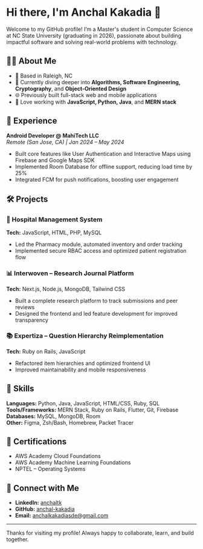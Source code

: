 # Hi there, I'm Anchal Kakadia 👋

Welcome to my GitHub profile! I’m a Master's student in Computer Science at NC State University (graduating in 2026), passionate about building impactful software and solving real-world problems with technology.

## 👩‍💻 About Me

- 📍 Based in Raleigh, NC
- 🧠 Currently diving deeper into **Algorithms, Software Engineering, Cryptography**, and **Object-Oriented Design**
- 🌐 Previously built full-stack web and mobile applications
- 🔧 Love working with **JavaScript, Python, Java**, and **MERN stack**

## 💼 Experience

**Android Developer @ MahiTech LLC**  
_Remote (San Jose, CA) | Jan 2024 – May 2024_

- Built core features like User Authentication and Interactive Maps using Firebase and Google Maps SDK
- Implemented Room Database for offline support, reducing load time by 25%
- Integrated FCM for push notifications, boosting user engagement

## 🛠 Projects

### 💊 Hospital Management System
**Tech:** JavaScript, HTML, PHP, MySQL  
- Led the Pharmacy module, automated inventory and order tracking
- Implemented secure RBAC access and optimized patient registration flow

### 📊 Interwoven – Research Journal Platform
**Tech:** Next.js, Node.js, MongoDB, Tailwind CSS  
- Built a complete research platform to track submissions and peer reviews
- Designed the frontend and led feature development for improved transparency

### 📚 Expertiza – Question Hierarchy Reimplementation
**Tech:** Ruby on Rails, JavaScript  
- Refactored item hierarchies and optimized frontend UI
- Improved maintainability and mobile responsiveness

## 🧰 Skills

**Languages:** Python, Java, JavaScript, HTML/CSS, Ruby, SQL  
**Tools/Frameworks:** MERN Stack, Ruby on Rails, Flutter, Git, Firebase  
**Databases:** MySQL, MongoDB, Room  
**Other:** Figma, Zsh/Bash, Homebrew, Packet Tracer

## 📜 Certifications

- AWS Academy Cloud Foundations  
- AWS Academy Machine Learning Foundations  
- NPTEL – Operating Systems

## 🔗 Connect with Me

- **LinkedIn:** [anchaltk](https://linkedin.com/in/anchaltk)  
- **GitHub:** [anchal-kakadia](https://github.com/anchal-kakadia)  
- **Email:** anchalkakadiasde@gmail.com  

---

Thanks for visiting my profile! Always happy to collaborate, learn, and build together.
